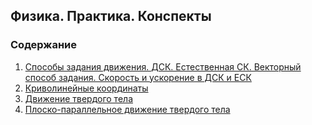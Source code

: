 ## Физика. Практика. Конспекты

### Содержание
1. [Способы задания движения. ДСК. Естественная СК. Векторный способ задания. Скорость и ускорение в ДСК и ЕСК](https://hypnospinner.github.io/physics-pages/1)
2. [Криволинейные координаты](https://hypnospinner.github.io/physics-pages/2)
3. [Движение твердого тела](https://hypnospinner.github.io/physics-pages/3)
4. [Плоско-параллельное движение твердого тела](https://hypnospinner.github.io/physics-pages/4)